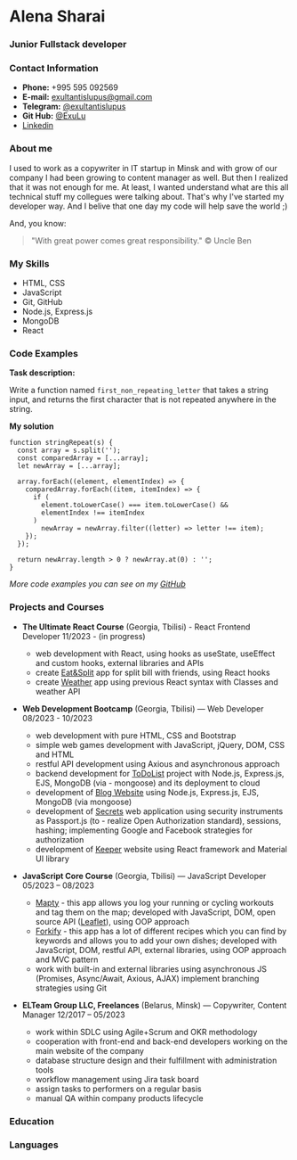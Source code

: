 # Alena Sharai

### Junior Fullstack developer

### Contact Information

- **Phone:** +995 595 092569
- **E-mail:** exultantislupus@gmail.com
- **Telegram:** [@exultantislupus](https://t.me/exultantislupus)
- **Git Hub:** [@ExuLu](https://github.com/ExuLu)
- [Linkedin](https://www.linkedin.com/in/alena-sharai/)

### About me

I used to work as a copywriter in IT startup in Minsk and with grow of our company I had been growing to content manager as well. But then I realized that it was not enough for me. At least, I wanted understand what are this all technical stuff my collegues were talking about. That's why I've started my developer way. And I belive that one day my code will help save the world ;)

And, you know:

> "With great power comes great responsibility." © Uncle Ben

### My Skills

- HTML, CSS
- JavaScript
- Git, GitHub
- Node.js, Express.js
- MongoDB
- React

### Code Examples

**Task description:**

Write a function named `first_non_repeating_letter` that takes a string input, and returns the first character that is not repeated anywhere in the string.

**My solution**

```
function stringRepeat(s) {
  const array = s.split('');
  const comparedArray = [...array];
  let newArray = [...array];

  array.forEach((element, elementIndex) => {
    comparedArray.forEach((item, itemIndex) => {
      if (
        element.toLowerCase() === item.toLowerCase() &&
        elementIndex !== itemIndex
      )
        newArray = newArray.filter((letter) => letter !== item);
    });
  });

  return newArray.length > 0 ? newArray.at(0) : '';
}
```

_More code examples you can see on my [GitHub](https://github.com/ExuLu)_

### Projects and Courses

- **The Ultimate React Course** (Georgia, Tbilisi) - React Frontend Developer 11/2023 - (in progress)

  - web development with React, using hooks as useState, useEffect and custom hooks, external libraries and APIs
  - create [Eat&Split](https://delightful-faloodeh-a5eecd.netlify.app/) app for split bill with friends, using React hooks
  - create [Weather](https://lucky-maamoul-9c3017.netlify.app/) app using previous React syntax with Classes and weather API

- **Web Development Bootcamp** (Georgia, Tbilisi) — Web Developer
  08/2023 - 10/2023

  - web development with pure HTML, CSS and Bootstrap
  - simple web games development with JavaScript, jQuery, DOM, CSS and HTML
  - restful API development using Axious and asynchronous approach
  - backend development for [ToDoList](https://todolist-gsxq.onrender.com) project with Node.js, Express.js, EJS, MongoDB (via - mongoose) and its deployment to cloud
  - development of [Blog Website](https://demoblog-i8ht.onrender.com/) using Node.js, Express.js, EJS, MongoDB (via mongoose)
  - development of [Secrets](https://secrets-ivlb.onrender.com/) web application using security instruments as Passport.js (to - realize Open Authorization standard), sessions, hashing; implementing Google and Facebook strategies for authorization
  - development of [Keeper](https://exulu-keeper-demo.netlify.app/) website using React framework and Material UI library

- **JavaScript Core Course** (Georgia, Tbilisi) — JavaScript Developer
  05/2023 – 08/2023
  - [Mapty](https://inquisitive-babka-58ac42.netlify.app/) - this app allows you log your running or cycling workouts and tag them on the map; developed with JavaScript, DOM, open source API ([Leaflet](https://leafletjs.com/reference.html)), using OOP approach
  - [Forkify](https://forkify-exulu.netlify.app/) - this app has a lot of different recipes which you can find by keywords and allows you to add your own dishes; developed with JavaScript, DOM, restful API, external libraries, using OOP approach and MVC pattern
  - work with built-in and external libraries using asynchronous JS (Promises, Async/Await, Axious, AJAX)
    implement branching strategies using Git
- **ELTeam Group LLC, Freelances** (Belarus, Minsk) — Copywriter, Content Manager
  12/2017 – 05/2023
  - work within SDLC using Agile+Scrum and OKR methodology
  - cooperation with front-end and back-end developers working on the main website of the company
  - database structure design and their fulfillment with administration tools
  - workflow management using Jira task board
  - assign tasks to performers on a regular basis
  - manual QA within company products lifecycle

### Education

### Languages

